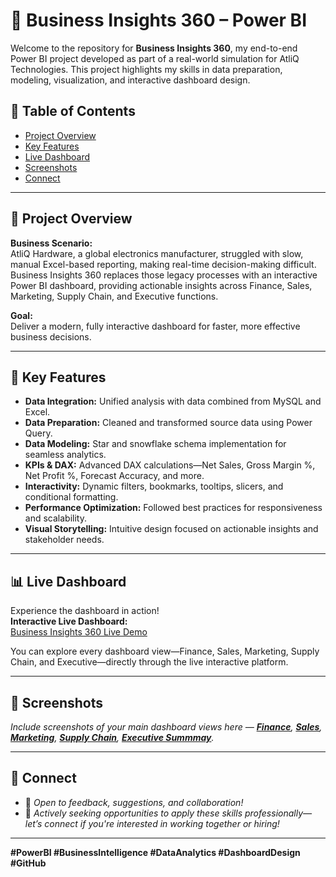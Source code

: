 # 🚀 Business Insights 360 – Power BI 

Welcome to the repository for **Business Insights 360**, my end-to-end Power BI project developed as part of a real-world simulation for AtliQ Technologies. This project highlights my skills in data preparation, modeling, visualization, and interactive dashboard design.

## 📂 Table of Contents

- [Project Overview](#project-overview)
- [Key Features](#key-features)
- [Live Dashboard](#live-dashboard)
- [Screenshots](#screenshots)
- [Connect](#connect)

---

## 🏢 Project Overview

**Business Scenario:**  
AtliQ Hardware, a global electronics manufacturer, struggled with slow, manual Excel-based reporting, making real-time decision-making difficult. Business Insights 360 replaces those legacy processes with an interactive Power BI dashboard, providing actionable insights across Finance, Sales, Marketing, Supply Chain, and Executive functions.

**Goal:**  
Deliver a modern, fully interactive dashboard for faster, more effective business decisions.

---

## 🌟 Key Features

- **Data Integration:** Unified analysis with data combined from MySQL and Excel.
- **Data Preparation:** Cleaned and transformed source data using Power Query.
- **Data Modeling:** Star and snowflake schema implementation for seamless analytics.
- **KPIs & DAX:** Advanced DAX calculations—Net Sales, Gross Margin %, Net Profit %, Forecast Accuracy, and more.
- **Interactivity:** Dynamic filters, bookmarks, tooltips, slicers, and conditional formatting.
- **Performance Optimization:** Followed best practices for responsiveness and scalability.
- **Visual Storytelling:** Intuitive design focused on actionable insights and stakeholder needs.

---

## 📊 Live Dashboard

Experience the dashboard in action!  
**Interactive Live Dashboard:**  
[Business Insights 360 Live Demo](https://app.powerbi.com/view?r=eyJrIjoiZTY3NGQ2NDAtZjM3OC00MTg4LWE0ZjEtMDk3ODU1NWFmNDdjIiwidCI6ImM2ZTU0OWIzLTVmNDUtNDAzMi1hYWU5LWQ0MjQ0ZGM1YjJjNCJ9)

You can explore every dashboard view—Finance, Sales, Marketing, Supply Chain, and Executive—directly through the live interactive platform.

---

## 📸 Screenshots

_Include screenshots of your main dashboard views here — **[Finance](https://github.com/addankisrinivas/Business-Insights-360/blob/main/Finance_view.png)**, **[Sales](https://github.com/addankisrinivas/Business-Insights-360/blob/main/Sales_view.png)**, **[Marketing](https://github.com/addankisrinivas/Business-Insights-360/blob/main/Marketing_view.png)**, **[Supply Chain](https://github.com/addankisrinivas/Business-Insights-360/blob/main/Supply_chain_view.png)**, **[Executive Summmay](https://github.com/addankisrinivas/Business-Insights-360/blob/main/Executive_view.png)**._

---

## 🔗 Connect

- 💬 *Open to feedback, suggestions, and collaboration!*
- 👔 *Actively seeking opportunities to apply these skills professionally—let’s connect if you're interested in working together or hiring!*

---

**#PowerBI #BusinessIntelligence #DataAnalytics #DashboardDesign #GitHub**
